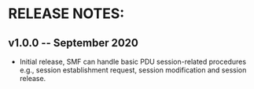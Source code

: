 # RELEASE NOTES: #

## v1.0.0 -- September 2020 ##

* Initial release, SMF can handle basic PDU session-related procedures e.g., session establishment request, session modification and session release.

